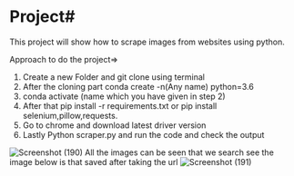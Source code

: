 # Project#

This project will show how to scrape images from websites using python.

Approach to do the project=>
1) Create a new Folder and git clone using terminal
2) After the cloning part conda create -n(Any name) python=3.6
3) conda activate (name which you have given in step 2)
4) After that pip install -r requirements.txt or pip install selenium,pillow,requests.
5) Go to chrome and download latest driver version
6) Lastly Python scraper.py and run the code and check the output

![Screenshot (190)](https://user-images.githubusercontent.com/88348756/219866733-b635c6a3-13c1-4199-a9b6-0db0ef66dd7c.png)
All the images can be seen that we search
see the image below is that saved after taking the url
![Screenshot (191)](https://user-images.githubusercontent.com/88348756/219866816-283117c8-b30c-4389-b6c7-f4d96e694c6b.png)
